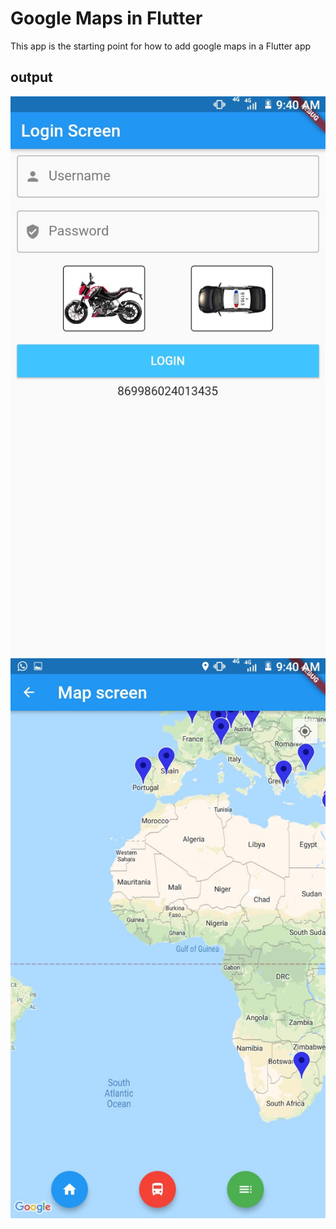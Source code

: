 # Google Maps in Flutter
This app is the starting point for how to add google maps in a Flutter app
## output
![alt text](./images/login.jpg "Screenshot")
![alt text](./images/Map.jpg "Screenshot")